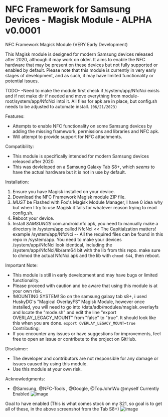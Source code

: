 # NFC Framework for Samsung Devices - Magisk Module - ALPHA v0.0001
NFC Framework Magisk Module (VERY Early Development)

This Magisk module is designed for modern Samsung devices released after 2020, although it may work on older. It aims to enable the NFC hardware that may be present on these devices but not fully supported or enabled by default. Please note that this module is currently in very early stages of development, and as such, it may have limited functionality or potential issues.

TODO-
-Need to make the module first check if /system/app/NfcNci exists and if not make dir if needed and move everything from module-root/system/app/NfcNci intoi it.
All files for apk are in place, but config.sh needs to be adjusted to automate install. ```(06/21/2023)```

Features:
- Attempts to enable NFC functionality on some Samsung devices by adding the missing framework, permissions and libraries and NFC apk.
- Will attempt to provide support for NFC attachments.

Compatibility:
- This module is specifically intended for modern Samsung devices released after 2020.
- This was devleloped on a Samsung Galaxy Tab S8+, which *seems* to have the actual hardware but it is not in use by default.

Installation:
1. Ensure you have Magisk installed on your device.
2. Download the NFC Framework Magisk module ZIP file.
3. *MUST* be Flashed with Fox's Magisk Module Manager, I have 0 idea why but when I try to use Magisk it fails for whatever reason trying to read config.sh.
4. Reboot your device.
5. Install *SAMSUNGS* com.android.nfc apk, you need to manually make a directory in /system/app called NfcNci << The Capitialzation matters! example /system/app/NfcNci -- All the required files can be found in this repo in /system/app. You need to make your devices /system/app/NfcNci look identical, including the /system/app/NfcNci/lib/arm64 bit with the lib from this repo. make sure to chmod the actual NfcNci.apk and the lib with ```chmod 644```, then reboot.


Important Note:
- This module is still in early development and may have bugs or limited functionality.
- Please proceed with caution and be aware that using this module is at your own risk.
- !MOUNTING SYSTEM! So on the samsung galaxy tab s8+, i used HuskyDG's "Magical OverlayFS" Magisk Module, however once installed, you will need to go into /data/adb/modules/magisk_overlayfs and locate the "mode.sh" and edit the line "export OVERLAY_LEGACY_MOUNT" from "false" to "true". It should look like this when you are done. ```export OVERLAY_LEGACY_MOUNT=true```
Contributing:
- If you encounter any issues or have suggestions for improvements, feel free to open an issue or contribute to the project on GitHub.

Disclaimer:
- The developer and contributors are not responsible for any damage or issues caused by using this module.
- Use this module at your own risk.

Acknowledgments:
- @Samsung, @NFC-Tools , @Google, @TopJohnWu @myself
Currently Enabled
![image](https://github.com/k0mraid3/Magisk-Module-NFC-Framework-for-Samsung/assets/62849592/46ec2753-b7cc-4300-8b0d-7d0a164d6483)

Goal to have enabled (This is what comes stock on my S21, so goal is to get all of these, in the above screenshot from the Tab S8+)
![image](https://github.com/k0mraid3/Magisk-Module-NFC-Framework-for-Samsung/assets/62849592/5f69104f-daa8-46cc-a8ef-38e03587b0ae)


